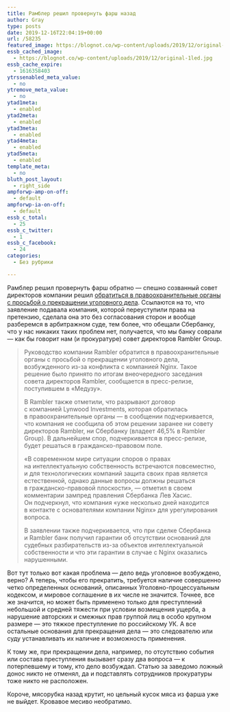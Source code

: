 ```yaml
---
title: Рамблер решил провернуть фарш назад
author: Gray
type: posts
date: 2019-12-16T22:04:19+00:00
url: /58235
featured_image: https://blognot.co/wp-content/uploads/2019/12/original-1led.jpg
essb_cached_image:
  - https://blognot.co/wp-content/uploads/2019/12/original-1led.jpg
essb_cache_expire:
  - 1616358403
ytrssenabled_meta_value:
  - no
ytremove_meta_value:
  - no
ytad1meta:
  - enabled
ytad2meta:
  - enabled
ytad3meta:
  - enabled
ytad4meta:
  - enabled
ytad5meta:
  - enabled
template_meta:
  - no
bluth_post_layout:
  - right_side
ampforwp-amp-on-off:
  - default
ampforwp-ia-on-off:
  - default
essb_c_total:
  - 25
essb_c_twitter:
  - 1
essb_c_facebook:
  - 24
categories:
  - Без рубрики

---
```








Рамблер решил провернуть фарш обратно — спешно созванный совет директоров компании решил [обратиться в правоохранительные органы с просьбой о прекращении уголовного дела][1]. Ссылаются на то, что заявление подавала компания, которой переуступили права на претензию, сделала она это без согласования сторон и вообще разберемся в арбитражном суде, тем более, что обещали Сбербанку, что у нас никаких таких проблем нет, получается, что мы банку соврали — как бы говорит нам (и прокуратуре) совет директоров Rambler Group.

<blockquote class="wp-block-quote">
  <p>
    Руководство компании Rambler обратится в правоохранительные органы с просьбой о прекращении уголовного дела, возбужденного из-за конфликта с компанией Nginx. Такое решение было принято по итогам внеочередного заседания совета директоров Rambler, сообщается в пресс-релизе, поступившем в «Медузу».
  </p>
  
  <p>
    В Rambler также отметили, что разрывают договор с компанией Lynwood Investments, которая обратилась в правоохранительные органы — в сообщении подчеркивается, что компания не сообщила об этом решении заранее ни совету директоров Rambler, ни Сбербанку (владеет 46,5% в Rambler Group). В дальнейшем спор, подчеркивается в пресс-релизе, будет решаться в гражданско-правовом поле.
  </p>
  
  <p>
    «В современном мире ситуации споров о правах на интеллектуальную собственность встречаются повсеместно, и для технологических компаний защита своих прав является естественной, однако данные вопросы должны решаться в гражданско-правовой плоскости», — отметил в своем комментарии зампред правления Сбербанка Лев Хасис. Он подчеркнул, что компания «уже несколько дней находится в контакте с основателями компании Nginx» для урегулирования вопроса.
  </p>
  
  <p>
    В заявлении также подчеркивается, что при сделке Сбербанка и Rambler банк получил гарантии об отсутствии оснований для судебных разбирательств из-за объектов интеллектуальной собственности и что эти гарантии в случае с Nginx оказались нарушенными.
  </p>
</blockquote>

Вот тут только вот какая проблема — дело ведь уголовное возбуждено, верно? А теперь, чтобы его прекратить, требуется наличие совершенно четко определенных оснований, описанных Уголовно-процессуальным кодексом, и мировое соглашение в их числе не значится. Точнее, все же значится, но может быть применено только для преступлений небольшой и средней тяжести при условии возмещения ущерба, а нарушение авторских и смежных прав группой лиц в особо крупном размере — это тяжкое преступление по российскому УК. А все остальные основания для прекращения дела — это следователю или суду устанавливать их наличие и возможность применения.

К тому же, при прекращении дела, например, по отсутствию события или состава преступления вызывает сразу два вопроса — к потерпевшему и тому, кто дело возбуждал. Статью за заведомо ложный донос никто не отменял, да и подставлять сотрудников прокуратуры тоже никто не расположен.&nbsp;

Короче, мясорубка назад крутит, но цельный кусок мяса из фарша уже не выйдет. Кровавое месиво необратимо.

 [1]: https://meduza.io/news/2019/12/16/rambler-poprosit-prekratit-ugolovnoe-delo-protiv-nginx